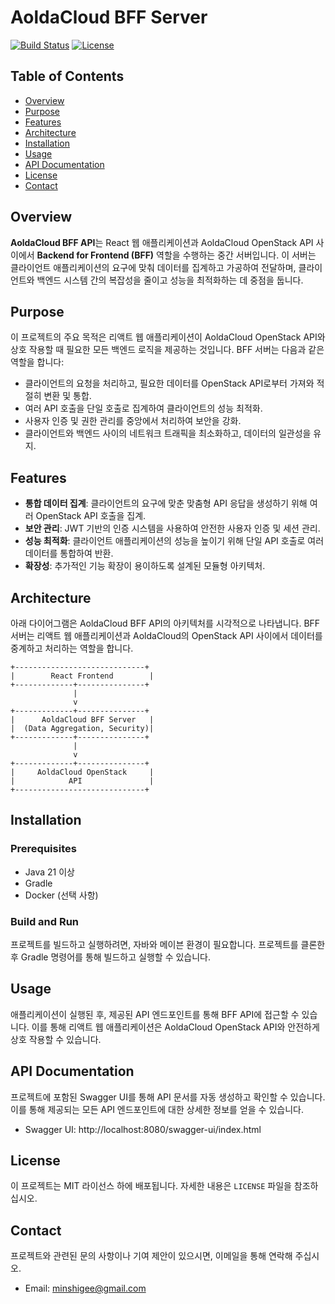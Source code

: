 # AoldaCloud BFF Server

[![Build Status](https://img.shields.io/badge/build-passing-brightgreen)]()
[![License](https://img.shields.io/badge/license-MIT-blue.svg)]()

## Table of Contents

- [Overview](#overview)
- [Purpose](#purpose)
- [Features](#features)
- [Architecture](#architecture)
- [Installation](#installation)
- [Usage](#usage)
- [API Documentation](#api-documentation)
- [License](#license)
- [Contact](#contact)

## Overview

**AoldaCloud BFF API**는 React 웹 애플리케이션과 AoldaCloud OpenStack API 사이에서 **Backend for Frontend (BFF)** 역할을 수행하는 중간 서버입니다. 이 서버는 클라이언트 애플리케이션의 요구에 맞춰 데이터를 집계하고 가공하여 전달하며, 클라이언트와 백엔드 시스템 간의 복잡성을 줄이고 성능을 최적화하는 데 중점을 둡니다.

## Purpose

이 프로젝트의 주요 목적은 리액트 웹 애플리케이션이 AoldaCloud OpenStack API와 상호 작용할 때 필요한 모든 백엔드 로직을 제공하는 것입니다. BFF 서버는 다음과 같은 역할을 합니다:

- 클라이언트의 요청을 처리하고, 필요한 데이터를 OpenStack API로부터 가져와 적절히 변환 및 통합.
- 여러 API 호출을 단일 호출로 집계하여 클라이언트의 성능 최적화.
- 사용자 인증 및 권한 관리를 중앙에서 처리하여 보안을 강화.
- 클라이언트와 백엔드 사이의 네트워크 트래픽을 최소화하고, 데이터의 일관성을 유지.

## Features

- **통합 데이터 집계**: 클라이언트의 요구에 맞춘 맞춤형 API 응답을 생성하기 위해 여러 OpenStack API 호출을 집계.
- **보안 관리**: JWT 기반의 인증 시스템을 사용하여 안전한 사용자 인증 및 세션 관리.
- **성능 최적화**: 클라이언트 애플리케이션의 성능을 높이기 위해 단일 API 호출로 여러 데이터를 통합하여 반환.
- **확장성**: 추가적인 기능 확장이 용이하도록 설계된 모듈형 아키텍처.

## Architecture

아래 다이어그램은 AoldaCloud BFF API의 아키텍처를 시각적으로 나타냅니다. BFF 서버는 리액트 웹 애플리케이션과 AoldaCloud의 OpenStack API 사이에서 데이터를 중계하고 처리하는 역할을 합니다.
```plain
+-----------------------------+
|        React Frontend        |
+-------------+---------------+
              |
              v
+-------------+---------------+
|      AoldaCloud BFF Server   |
|  (Data Aggregation, Security)|
+-------------+---------------+
              |
              v
+-------------+---------------+
|     AoldaCloud OpenStack     |
|            API               |
+-----------------------------+
```

## Installation

### Prerequisites

- Java 21 이상
- Gradle
- Docker (선택 사항)

### Build and Run

프로젝트를 빌드하고 실행하려면, 자바와 메이븐 환경이 필요합니다. 프로젝트를 클론한 후 Gradle 명령어를 통해 빌드하고 실행할 수 있습니다.

## Usage

애플리케이션이 실행된 후, 제공된 API 엔드포인트를 통해 BFF API에 접근할 수 있습니다. 이를 통해 리액트 웹 애플리케이션은 AoldaCloud OpenStack API와 안전하게 상호 작용할 수 있습니다.

## API Documentation

프로젝트에 포함된 Swagger UI를 통해 API 문서를 자동 생성하고 확인할 수 있습니다. 이를 통해 제공되는 모든 API 엔드포인트에 대한 상세한 정보를 얻을 수 있습니다.
* Swagger UI: http://localhost:8080/swagger-ui/index.html

## License

이 프로젝트는 MIT 라이선스 하에 배포됩니다. 자세한 내용은 `LICENSE` 파일을 참조하십시오.

## Contact

프로젝트와 관련된 문의 사항이나 기여 제안이 있으시면, 이메일을 통해 연락해 주십시오.

- Email: [minshigee@gmail.com](mailto:minshigee@gmail.com)

